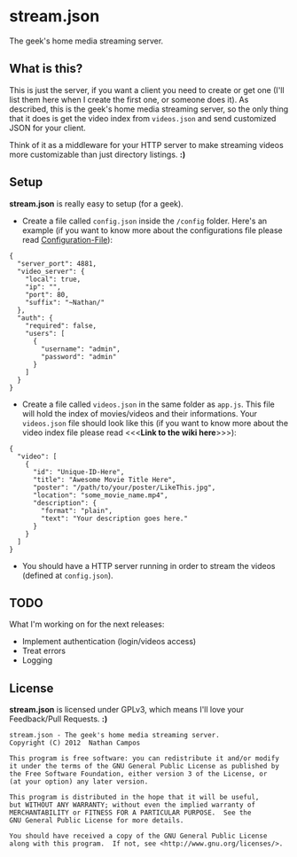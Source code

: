 # stream.json

The geek's home media streaming server.

## What is this?

This is just the server, if you want a client you need to create or get one (I'll list them here when I create the first one, or someone does it). As described, this is the geek's home media streaming server, so the only thing that it does is get the video index from `videos.json` and send customized JSON for your client.

Think of it as a middleware for your HTTP server to make streaming videos more customizable than just directory listings. **:)**

## Setup

**stream.json** is really easy to setup (for a geek).

- Create a file called `config.json` inside the `/config` folder. Here's an example (if you want to know more about the configurations file please read [Configuration-File](https://github.com/nathanpc/stream.json/wiki/Configuration-File)):

```
{
  "server_port": 4881,
  "video_server": {
    "local": true,
    "ip": "",
    "port": 80,
    "suffix": "~Nathan/"
  },
  "auth": {
    "required": false,
    "users": [
      {
        "username": "admin",
        "password": "admin"
      }
    ]
  }
}
```

- Create a file called `videos.json` in the same folder as `app.js`. This file will hold the index of movies/videos and their informations. Your `videos.json` file should look like this (if you want to know more about the video index file please read <<<**Link to the wiki here**>>>):

```
{
  "video": [
    {
      "id": "Unique-ID-Here",
      "title": "Awesome Movie Title Here",
      "poster": "/path/to/your/poster/LikeThis.jpg",
      "location": "some_movie_name.mp4",
      "description": {
        "format": "plain",
        "text": "Your description goes here."
      }
    }
  ]
}
```

- You should have a HTTP server running in order to stream the videos (defined at `config.json`).

## TODO

What I'm working on for the next releases:

 * Implement authentication (login/videos access)
 * Treat errors
 * Logging

## License

**stream.json** is licensed under GPLv3, which means I'll love your Feedback/Pull Requests. **:)**

```
stream.json - The geek's home media streaming server.
Copyright (C) 2012  Nathan Campos

This program is free software: you can redistribute it and/or modify
it under the terms of the GNU General Public License as published by
the Free Software Foundation, either version 3 of the License, or
(at your option) any later version.

This program is distributed in the hope that it will be useful,
but WITHOUT ANY WARRANTY; without even the implied warranty of
MERCHANTABILITY or FITNESS FOR A PARTICULAR PURPOSE.  See the
GNU General Public License for more details.

You should have received a copy of the GNU General Public License
along with this program.  If not, see <http://www.gnu.org/licenses/>.
```